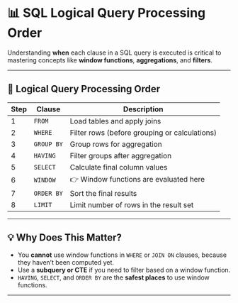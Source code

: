 # 📊 SQL Logical Query Processing Order

Understanding **when** each clause in a SQL query is executed is critical to mastering concepts like **window functions**, **aggregations**, and **filters**.

---

## 🔁 Logical Query Processing Order

| Step | Clause      | Description                              |
|------|-------------|------------------------------------------|
| 1    | `FROM`      | Load tables and apply joins              |
| 2    | `WHERE`     | Filter rows (before grouping or calculations) |
| 3    | `GROUP BY`  | Group rows for aggregation               |
| 4    | `HAVING`    | Filter groups after aggregation          |
| 5    | `SELECT`    | Calculate final column values            |
| 6    | `WINDOW`    | 👉 Window functions are evaluated here    |
| 7    | `ORDER BY`  | Sort the final results                   |
| 8    | `LIMIT`     | Limit number of rows in the result set   |

---

## 💡 Why Does This Matter?

- You **cannot** use window functions in `WHERE` or `JOIN ON` clauses, because they haven’t been computed yet.
- Use a **subquery or CTE** if you need to filter based on a window function.
- `HAVING`, `SELECT`, and `ORDER BY` are the **safest places** to use window functions.

---
